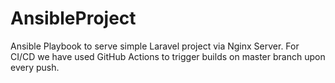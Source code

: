 # AnsibleProject
Ansible Playbook to serve simple Laravel project via Nginx Server. 
For CI/CD we have used GitHub Actions to trigger builds on master branch upon every push.
